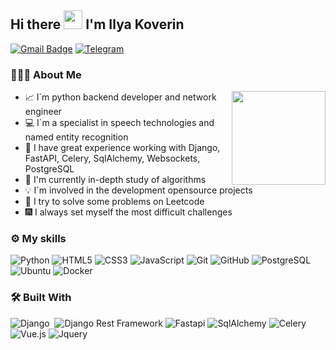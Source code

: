 ## Hi there <img src="https://raw.githubusercontent.com/iampavangandhi/iampavangandhi/master/gifs/Hi.gif" width="30px"> I'm Ilya Koverin
[![Gmail Badge](https://img.shields.io/badge/-gravity4849@gmail.com-c14438?style=flat-square&logo=Gmail&logoColor=white&link=mailto:gravity4849@gmail.com)](mailto:gravity4849@gmail.com)
[![Telegram](https://img.shields.io/badge/signature48-%230095D5.svg?&style=flat-square&logo=telegram&logoColor=white&link=https://t.me/signature48)](https://t.me/signature48)

### 👨🏻‍💻 About Me

<img align='right' src='https://media.giphy.com/media/KAq5w47R9rmTuvWOWa/giphy.gif' width='150px'>

- 📈 I`m python backend developer and network engineer
- 💻 I`m a specialist in speech technologies and named entity recognition
- 🔭 I have great experience working with Django, FastAPI, Celery, SqlAlchemy, Websockets, PostgreSQL 
- 🌱 I'm currently in-depth study of algorithms
- 💡 I`m involved in the development opensource projects
- 📖 I try to solve some problems on Leetcode
- 🎆 I always set myself the most difficult challenges


### ⚙️ My skills
![Python](https://img.shields.io/badge/python-%230095D5.svg?&style=for-the-badge&logo=python&logoColor=white)
![HTML5](https://img.shields.io/badge/html5%20-%23E34F26.svg?&style=for-the-badge&logo=html5&logoColor=white)
![CSS3](https://img.shields.io/badge/css3%20-%231572B6.svg?&style=for-the-badge&logo=css3&logoColor=white)
![JavaScript](https://img.shields.io/badge/javascript%20-%23323330.svg?&style=for-the-badge&logo=javascript&logoColor=%23F7DF1E&color=3d3919)
![Git](https://img.shields.io/badge/git%20-%23F05033.svg?&style=for-the-badge&logo=git&logoColor=white&Color=c95410)
![GitHub](https://img.shields.io/badge/github%20-%23121011.svg?&style=for-the-badge&logo=github&logoColor=white&color=283238)
![PostgreSQL](https://img.shields.io/badge/PostgreSQL-316192?style=for-the-badge&logo=postgresql&logoColor=green)
![Ubuntu](https://img.shields.io/badge/Ubuntu-E95420?style=for-the-badge&logo=ubuntu&logoColor=white)
![Docker](https://img.shields.io/badge/-Docker-46a2f1?style=for-the-badge&logo=docker&logoColor=white)

### 🛠️ Built With
![Django](https://img.shields.io/badge/Django-092E20?style=for-the-badge&logo=django&logoColor=white)&nbsp;
![Django Rest Framework](https://img.shields.io/badge/DRF-red?style=for-the-badge&logo=Django)
![Fastapi](https://img.shields.io/badge/FastAPI-005571?style=for-the-badge&logo=fastapi)
![SqlAlchemy](https://img.shields.io/badge/-SqlAlchemy-FCA121?style=for-the-badge&logo=SqlAlchemy)
![Celery](https://img.shields.io/badge/-Celery-%2300C7B7?style=for-the-badge&logo=Celery)
![Vue.js](https://img.shields.io/badge/-Vue.js-%232c3e50?style=for-the-badge&logo=vue-dot-js)
![Jquery](https://img.shields.io/badge/jQuery-0769AD?style=for-the-badge&logo=jquery&logoColor=white)&nbsp;
